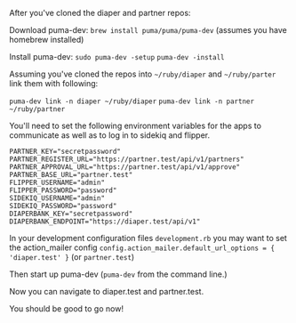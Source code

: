 After you've cloned the diaper and partner repos:

Download puma-dev:
`brew install puma/puma/puma-dev` (assumes you have homebrew installed)

Install puma-dev:
`sudo puma-dev -setup`
`puma-dev -install`

Assuming you've cloned the repos into `~/ruby/diaper` and `~/ruby/parter` link them with following:

`puma-dev link -n diaper ~/ruby/diaper`
`puma-dev link -n partner ~/ruby/partner`

You'll need to set the following environment variables for the apps to communicate as well as to log in to sidekiq and flipper.

```
PARTNER_KEY="secretpassword"
PARTNER_REGISTER_URL="https://partner.test/api/v1/partners"
PARTNER_APPROVAL_URL="https://partner.test/api/v1/approve"
PARTNER_BASE_URL="partner.test"
FLIPPER_USERNAME="admin"
FLIPPER_PASSWORD="password"
SIDEKIQ_USERNAME="admin"
SIDEKIQ_PASSWORD="password"
DIAPERBANK_KEY="secretpassword"
DIAPERBANK_ENDPOINT="https://diaper.test/api/v1"
```

In your development configuration files `development.rb` you may want to set the action_mailer config `config.action_mailer.default_url_options = { 'diaper.test' }` (or `partner.test`)

Then start up puma-dev (`puma-dev` from the command line.)

Now you can navigate to diaper.test and partner.test.

You should be good to go now!
